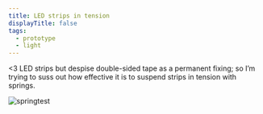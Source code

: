```yaml
---
title: LED strips in tension
displayTitle: false
tags:
  - prototype
  - light
---
```


<3 LED strips but despise double-sided tape as a permanent fixing; so I’m trying to suss out how effective it is to suspend strips in tension with springs. 

![springtest](https://d2w9rnfcy7mm78.cloudfront.net/10811413/original_550141c684993bc4a810d0b8ec008d46.png?1613641947?bc=0)

